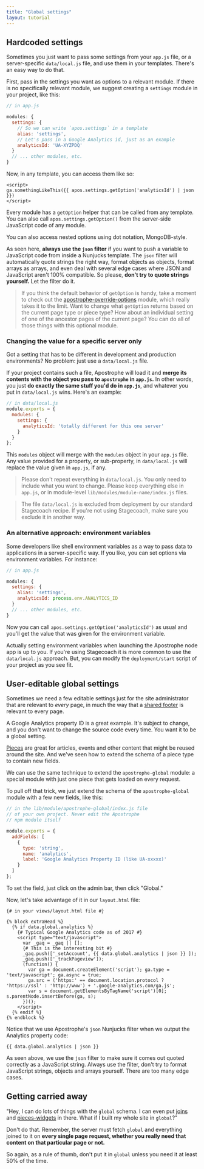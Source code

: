 ```yaml
---
title: "Global settings"
layout: tutorial
---
```


## Hardcoded settings

Sometimes you just want to pass some settings from your `app.js` file, or a server-specific `data/local.js` file, and use them in your templates. There's an easy way to do that.

First, pass in the settings you want as options to a relevant module. If there is no specifically relevant module, we suggest creating a `settings` module in your project, like this:

```javascript
// in app.js

modules: {
  settings: {
    // So we can write `apos.settings` in a template
    alias: 'settings',
    // Let's pass in a Google Analytics id, just as an example
    analyticsId: 'UA-XYZPDQ'
  }
  // ... other modules, etc.
}
```

Now, in any template, you can access them like so:

```markup
<script>
ga.somethingLikeThis({{ apos.settings.getOption('analyticsId') | json }})
</script>
```

Every module has a `getOption` helper that can be called from any template. You can also call `apos.settings.getOption()` from the server-side JavaScript code of any module.

You can also access nested options using dot notation, MongoDB-style.

As seen here, **always use the `json` filter** if you want to push a variable to JavaScript code from inside a Nunjucks template. The `json` filter will automatically quote strings the right way, format objects as objects, format arrays as arrays, and even deal with several edge cases where JSON and JavaScript aren't 100% compatible. So please, **don't try to quote strings yourself.** Let the filter do it.

> If you think the default behavior of `getOption` is handy, take a moment to check out the [apostrophe-override-options](https://npmjs.org/package/apostrophe-override-options) module, which really takes it to the limit. Want to change what `getOption` returns based on the current page type or piece type? How about an individual setting of one of the ancestor pages of the current page? You can do all of those things with this optional module.

### Changing the value for a specific server only

Got a setting that has to be different in development and production environments? No problem: just use a `data/local.js` file.

If your project contains such a file, Apostrophe will load it and **merge its contents with the object you pass to `apostrophe` in `app.js`.** In other words, you just **do exactly the same stuff you'd do in `app.js`**, and whatever you put in `data/local.js` wins. Here's an example:

```javascript
// in data/local.js
module.exports = {
  modules: {
    settings: {
      analyticsId: 'totally different for this one server'
    }
  }
};
```

This `modules` object will merge with the `modules` object in your `app.js` file. Any value provided for a property, or sub-property, in `data/local.js` will replace the value given in `app.js`, if any.

> Please don't repeat everything in `data/local.js`. You only need to include what you want to change. Please keep everything else in `app.js`, or in module-level `lib/modules/module-name/index.js` files.

> The file `data/local.js` is excluded from deployment by our standard Stagecoach recipe. If you're not using Stagecoach, make sure you exclude it in another way.

### An alternative approach: environment variables

Some developers like shell environment variables as a way to pass data to applications in a server-specific way. If you like, you can set options via environment variables. For instance:

```javascript
// in app.js

modules: {
  settings: {
    alias: 'settings',
    analyticsId: process.env.ANALYTICS_ID
  }
  // ... other modules, etc.
}
```

Now you can call `apos.settings.getOption('analyticsId')` as usual and you'll get the value that was given for the environment variable.

Actually setting environment variables when launching the Apostrophe node app is up to you. If you're using Stagecoach it is more common to use the `data/local.js` approach. But, you can modify the `deployment/start` script of your project as you see fit.

## User-editable global settings

Sometimes we need a few editable settings just for the site administrator that are relevant to *every* page, in much the way that a [shared footer](global.md) is relevant to every page.

A Google Analytics property ID is a great example. It's subject to change, and you don't want to change the source code every time. You want it to be a global setting.

[Pieces](reusable-content-with-pieces.md) are great for articles, events and other content that might be reused around the site. And we've seen how to extend the schema of a piece type to contain new fields.

We can use the same technique to extend the `apostrophe-global` module: a special module with just one piece that gets loaded on every request.

To pull off that trick, we just extend the schema of the `apostrophe-global` module with a few new fields, like this:

```javascript
// in the lib/module/apostrophe-global/index.js file
// of your own project. Never edit the Apostrophe
// npm module itself

module.exports = {
  addFields: [
    {
      type: 'string',
      name: 'analytics',
      label: 'Google Analytics Property ID (like UA-xxxxx)'
    }
  ]
};
```

To set the field, just click on the admin bar, then click "Global."

Now, let's take advantage of it in our `layout.html` file:

```markup
{# in your views/layout.html file #}

{% block extraHead %}
  {% if data.global.analytics %}
    {# Typical Google Analytics code as of 2017 #}
    <script type="text/javascript">
      var _gaq = _gaq || [];
      {# This is the interesting bit #}
      _gaq.push(['_setAccount', {{ data.global.analytics | json }} ]);
      _gaq.push(['_trackPageview']);
      (function() {
        var ga = document.createElement('script'); ga.type = 'text/javascript'; ga.async = true;
        ga.src = ('https:' == document.location.protocol ? 'https://ssl' : 'http://www') + '.google-analytics.com/ga.js';
        var s = document.getElementsByTagName('script')[0]; s.parentNode.insertBefore(ga, s);
      })();
    </script>
  {% endif %}
{% endblock %}
```

Notice that we use Apostrophe's `json` Nunjucks filter when we output the Analytics property code:

```markup
{{ data.global.analytics | json }}
```

As seen above, we use the `json` filter to make sure it comes out quoted correctly as a JavaScript string. Always use the filter, don't try to format JavaScript strings, objects and arrays yourself. There are too many edge cases.

## Getting carried away

"Hey, I can do lots of things with the `global` schema. I can even put [joins](schema-guide.md) and [pieces-widgets](reusable-content-with-pieces.md) in there. What if I built my whole site in `global`?"

Don't do that. Remember, the server must fetch `global` and everything joined to it on **every single page request, whether you really need that content on that particular page or not.**

So again, as a rule of thumb, don't put it in `global` unless you need it at least 50% of the time.
